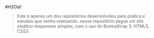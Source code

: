 #H2Olá!

>Este é apenas um dos repositorios desenvolvidos para pratica e estudos que venho realizando.
nesse repositório segue um site estático responsivo simples, com o uso do BootraStrap 3, HTML5, CSS3. 